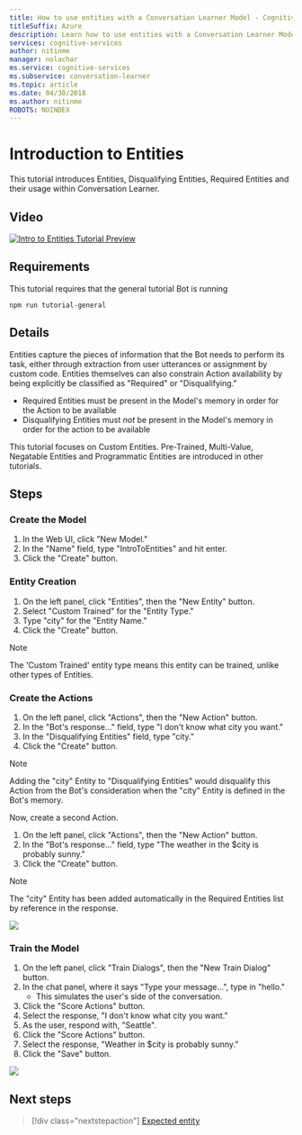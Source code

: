```yaml
---
title: How to use entities with a Conversation Learner Model - Cognitive Research Technologies | Microsoft Docs
titleSuffix: Azure
description: Learn how to use entities with a Conversation Learner Model.
services: cognitive-services
author: nitinme
manager: nolachar
ms.service: cognitive-services
ms.subservice: conversation-learner
ms.topic: article
ms.date: 04/30/2018
ms.author: nitinme
ROBOTS: NOINDEX
---
```


# Introduction to Entities

This tutorial introduces Entities, Disqualifying Entities, Required Entities and their usage within Conversation Learner.

## Video

[![Intro to Entities Tutorial Preview](https://aka.ms/cl_Tutorial_v3_IntroEntities_Preview)](https://aka.ms/cl_Tutorial_v3_IntroEntities)

## Requirements

This tutorial requires that the general tutorial Bot is running

	npm run tutorial-general

## Details

Entities capture the pieces of information that the Bot needs to perform its task, either through extraction from user utterances or assignment by custom code. Entities themselves can also constrain Action availability by being explicitly be classified as "Required" or "Disqualifying."

- Required Entities must be present in the Model's memory in order for the Action to be available
- Disqualifying Entities must *not* be present in the Model's memory in order for the action to be available

This tutorial focuses on Custom Entities. Pre-Trained, Multi-Value, Negatable Entities and Programmatic Entities are introduced in other tutorials.

## Steps

### Create the Model

1. In the Web UI, click "New Model."
2. In the "Name" field, type "IntroToEntities" and hit enter.
3. Click the "Create" button.

### Entity Creation

1. On the left panel, click "Entities", then the "New Entity" button.
2. Select "Custom Trained" for the "Entity Type."
3. Type "city" for the "Entity Name."
4. Click the "Create" button.

> [!NOTE]
> The 'Custom Trained' entity type means this entity can be trained, unlike other types of Entities.

### Create the Actions

1. On the left panel, click "Actions", then the "New Action" button.
2. In the "Bot's response..." field, type "I don't know what city you want."
3. In the "Disqualifying Entities" field, type "city."
4. Click the "Create" button.

> [!NOTE]
> Adding the "city" Entity to "Disqualifying Entities" would disqualify this Action from the Bot's consideration when the "city" Entity is defined in the Bot's memory.

Now, create a second Action.

1. On the left panel, click "Actions", then the "New Action" button.
2. In the "Bot's response..." field, type "The weather in the $city is probably sunny."
3. Click the "Create" button.

> [!NOTE]
> The "city" Entity has been added automatically in the Required Entities list by reference in the response.

![](../media/tutorial3_actions.PNG)

### Train the Model

1. On the left panel, click "Train Dialogs", then the "New Train Dialog" button.
2. In the chat panel, where it says "Type your message...", type in "hello."
	- This simulates the user's side of the conversation.
3. Click the "Score Actions" button.
4. Select the response, "I don't know what city you want."
5. As the user, respond with, "Seattle".
6. Click the "Score Actions" button.
7. Select the response, "Weather in $city is probably sunny."
8. Click the "Save" button.

![](../media/tutorial3_entities.PNG)

## Next steps

> [!div class="nextstepaction"]
> [Expected entity](./05-expected-entity.md)
